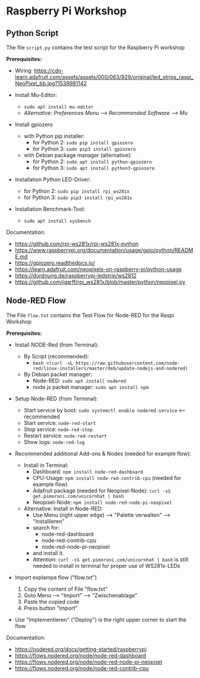 # Raspberry Pi Workshop

Python Script
-------------

The file `script.py` contains the test script for the Raspberry Pi workshop

**Prerequisites:**
* Wiring:
https://cdn-learn.adafruit.com/assets/assets/000/063/929/original/led_strips_raspi_NeoPixel_bb.jpg?1539981142

* Install Mu-Editor:
  * `sudo apt install mu-editor`
  * *Alternative: Preferences Menu --> Recommended Software --> Mu*
* Install gpiozero 
  * with Python pip installer: 
    * for Python 2: `sudo pip install gpiozero`
    * for Python 3: `sudo pip3 install gpiozero`
  * with Debian package manager (alternative): 
    * for Python 2: `sudo apt install python-gpiozero`
    * for Python 3: `sudo apt install python3-gpiozero`

* Installation Python LED-Driver:
  * for Python 2: `sudo pip install rpi_ws281x`
  * for Python 3: `sudo pip3 install rpi_ws281x`

* Installation Benchmark-Tool:
  * `sudo apt install sysbench`

Documentation:
* https://github.com/rpi-ws281x/rpi-ws281x-python
* https://www.raspberrypi.org/documentation/usage/gpio/python/README.md
* https://gpiozero.readthedocs.io/
* https://learn.adafruit.com/neopixels-on-raspberry-pi/python-usage
* https://dordnung.de/raspberrypi-ledstrip/ws2812
* https://github.com/jgarff/rpi_ws281x/blob/master/python/neopixel.py

Node-RED Flow
-------------

The File `flow.txt` contains the Test Flow for Node-RED for the Raspi Workshop

**Prerequisites:**
* Install NODE-Red (from Terminal): 
  * By Script (recommended): 
    * `bash <(curl -sL https://raw.githubusercontent.com/node-red/linux-installers/master/deb/update-nodejs-and-nodered)`
  * By Debian packet manager:
    * Node-RED: `sudo apt install nodered`
    * node.js packet manager: `sudo apt install npm`
    
* Setup Node-RED (from Terminal):
  * Start service by boot: `sudo systemctl enable nodered.service` <-- recommended
  * Start service: `node-red-start`
  * Stop service: `node-red-stop`
  * Restart service: `node-red-restart`
  * Show logs: `node-red-log`
    
* Recommended additional Add-ons & Nodes (needed for example flow):
  * Install in Terminal:
    * Dashboard: `npm install node-red-dashboard`
    * CPU-Usage: `npm install node-red-contrib-cpu` (needed for example flow)
    * Adafruit package (needed for Neopixel-Node): `curl -sS get.pimoroni.com/unicornhat | bash`
    * Neopixel-Node: `npm install node-red-node-pi-neopixel` 
  * Alternative: Install in Node-RED: 
    * Use Menu (right upper edge) --> "Palette verwalten" --> "Installieren"
    * search for:
      * node-red-dashboard
      * node-red-contrib-cpu
      * node-red-node-pi-neopixel
    * and install it.
    * Attention: `curl -sS get.pimoroni.com/unicornhat | bash` is still needed to install in terminal for proper use of WS281x-LEDs

* Import explampe flow ("flow.txt")
  1) Copy the content of File "flow.txt"
  2) Goto Menu --> "Import" --> "Zwischenablage" 
  3) Paste the copied code
  4) Press button "Import"
  
* Use "Implementieren" ("Deploy") is the right upper corner to start the flow




Documentation:
* https://nodered.org/docs/getting-started/raspberrypi
* https://flows.nodered.org/node/node-red-dashboard
* https://flows.nodered.org/node/node-red-node-pi-neopixel
* https://flows.nodered.org/node/node-red-contrib-cpu
